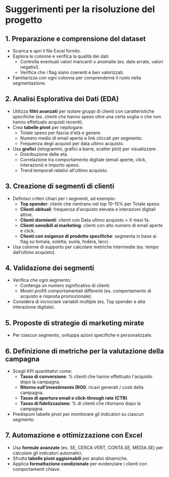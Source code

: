 
# Suggerimenti per la risoluzione del progetto

## 1. Preparazione e comprensione del dataset
- Scarica e apri il file Excel fornito.
- Esplora le colonne e verifica la qualità dei dati:
  - Controlla eventuali valori mancanti o anomalie (es. date errate, valori negativi).
  - Verifica che i flag siano coerenti e ben valorizzati.
- Familiarizza con ogni colonna per comprenderne il ruolo nella segmentazione.

## 2. Analisi Esplorativa dei Dati (EDA)
- Utilizza **filtri avanzati** per isolare gruppi di clienti con caratteristiche specifiche (es. clienti che hanno speso oltre una certa soglia o che non hanno effettuato acquisti recenti).
- Crea **tabelle pivot** per riepilogare:
  - Totale speso per fascia d'età e genere.
  - Numero medio di email aperte e link cliccati per segmento.
  - Frequenza degli acquisti per data ultimo acquisto.
- Usa **grafici** (istogrammi, grafici a barre, scatter plot) per visualizzare:
  - Distribuzione delle età.
  - Correlazione tra comportamento digitale (email aperte, click, interazioni) e importo speso.
  - Trend temporali relativi all’ultimo acquisto.

## 3. Creazione di segmenti di clienti
- Definisci criteri chiari per i segmenti, ad esempio:
  - **Top spender**: clienti che rientrano nel top 10-15% per Totale speso.
  - **Clienti abituali**: frequenza d'acquisto elevata e interazioni digitali attive.
  - **Clienti dormienti**: clienti con Data ultimo acquisto > X mesi fa.
  - **Clienti sensibili al marketing**: clienti con alto numero di email aperte e click.
  - **Clienti con esigenze di prodotto specifiche**: segmenta in base ai flag su tomaia, soletta, suola, fodera, lacci.
- Usa colonne di supporto per calcolare metriche intermedie (es. tempo dall’ultimo acquisto).

## 4. Validazione dei segmenti
- Verifica che ogni segmento:
  - Contenga un numero significativo di clienti.
  - Mostri profili comportamentali differenti (es. comportamento di acquisto e risposta promozionale).
- Considera di incrociare variabili multiple (es. Top spender e alta interazione digitale).

## 5. Proposte di strategie di marketing mirate
- Per ciascun segmento, sviluppa azioni specifiche e personalizzate.

## 6. Definizione di metriche per la valutazione della campagna
- Scegli KPI quantitativi come:
  - **Tasso di conversione**: % clienti che hanno effettuato l'acquisto dopo la campagna.
  - **Ritorno sull’investimento (ROI)**: ricavi generati / costi della campagna.
  - **Tasso di apertura email e click-through rate (CTR)**.
  - **Tasso di fidelizzazione**: % di clienti che ritornano dopo la campagna.
- Predisponi tabelle pivot per monitorare gli indicatori su ciascun segmento.

## 7. Automazione e ottimizzazione con Excel
- Usa **formule avanzate** (es. SE, CERCA.VERT, CONTA.SE, MEDIA.SE) per calcolare gli indicatori automatici.
- Sfrutta **tabelle pivot aggiornabili** per analisi dinamiche.
- Applica **formattazione condizionale** per evidenziare i clienti con comportamenti chiave.

